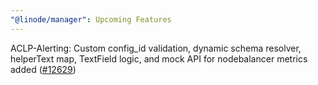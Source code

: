 ```yaml
---
"@linode/manager": Upcoming Features
---
```


ACLP-Alerting: Custom config_id validation, dynamic schema resolver, helperText map, TextField logic, and mock API for nodebalancer metrics added ([#12629](https://github.com/linode/manager/pull/12629))
